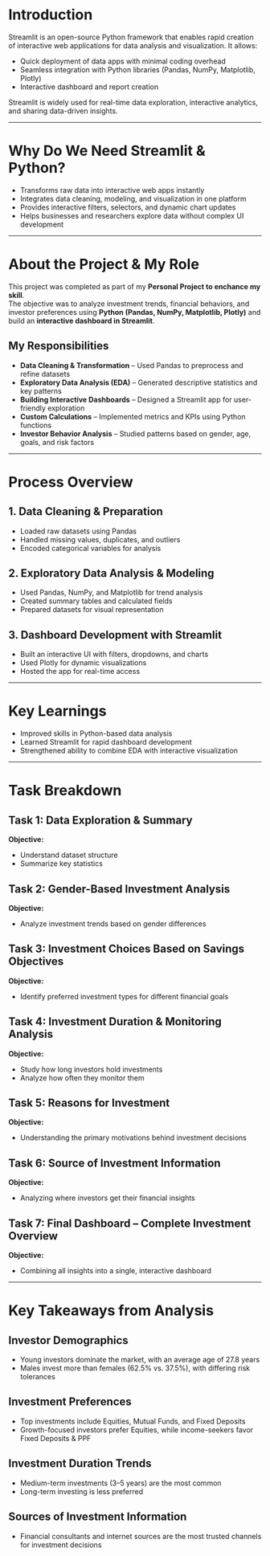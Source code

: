 # Introduction
Streamlit is an open-source Python framework that enables rapid creation of interactive web applications for data analysis and visualization. It allows:  
- Quick deployment of data apps with minimal coding overhead  
- Seamless integration with Python libraries (Pandas, NumPy, Matplotlib, Plotly)  
- Interactive dashboard and report creation  

Streamlit is widely used for real-time data exploration, interactive analytics, and sharing data-driven insights.  

---

# Why Do We Need Streamlit & Python?
- Transforms raw data into interactive web apps instantly  
- Integrates data cleaning, modeling, and visualization in one platform  
- Provides interactive filters, selectors, and dynamic chart updates  
- Helps businesses and researchers explore data without complex UI development  

---

# About the Project & My Role
This project was completed as part of my **Personal Project to enchance my skill**.  
The objective was to analyze investment trends, financial behaviors, and investor preferences using **Python (Pandas, NumPy, Matplotlib, Plotly)** and build an **interactive dashboard in Streamlit**.

## My Responsibilities
- **Data Cleaning & Transformation** – Used Pandas to preprocess and refine datasets  
- **Exploratory Data Analysis (EDA)** – Generated descriptive statistics and key patterns  
- **Building Interactive Dashboards** – Designed a Streamlit app for user-friendly exploration  
- **Custom Calculations** – Implemented metrics and KPIs using Python functions  
- **Investor Behavior Analysis** – Studied patterns based on gender, age, goals, and risk factors  

---

# Process Overview

## 1. Data Cleaning & Preparation
- Loaded raw datasets using Pandas  
- Handled missing values, duplicates, and outliers  
- Encoded categorical variables for analysis  

## 2. Exploratory Data Analysis & Modeling
- Used Pandas, NumPy, and Matplotlib for trend analysis  
- Created summary tables and calculated fields  
- Prepared datasets for visual representation  

## 3. Dashboard Development with Streamlit
- Built an interactive UI with filters, dropdowns, and charts  
- Used Plotly for dynamic visualizations  
- Hosted the app for real-time access  

---

# Key Learnings
- Improved skills in Python-based data analysis  
- Learned Streamlit for rapid dashboard development  
- Strengthened ability to combine EDA with interactive visualization  

---

# Task Breakdown

## Task 1: Data Exploration & Summary
**Objective:**  
- Understand dataset structure  
- Summarize key statistics  

## Task 2: Gender-Based Investment Analysis
**Objective:**  
- Analyze investment trends based on gender differences  

## Task 3: Investment Choices Based on Savings Objectives
**Objective:**  
- Identify preferred investment types for different financial goals  

## Task 4: Investment Duration & Monitoring Analysis
**Objective:**  
- Study how long investors hold investments  
- Analyze how often they monitor them  

## Task 5: Reasons for Investment
**Objective:**  
- Understanding the primary motivations behind investment decisions  

## Task 6: Source of Investment Information
**Objective:**  
- Analyzing where investors get their financial insights  

## Task 7: Final Dashboard – Complete Investment Overview
**Objective:**  
- Combining all insights into a single, interactive dashboard  

---

# Key Takeaways from Analysis

## Investor Demographics
- Young investors dominate the market, with an average age of 27.8 years  
- Males invest more than females (62.5% vs. 37.5%), with differing risk tolerances  

## Investment Preferences
- Top investments include Equities, Mutual Funds, and Fixed Deposits  
- Growth-focused investors prefer Equities, while income-seekers favor Fixed Deposits & PPF  

## Investment Duration Trends
- Medium-term investments (3–5 years) are the most common  
- Long-term investing is less preferred  

## Sources of Investment Information
- Financial consultants and internet sources are the most trusted channels for investment decisions  

